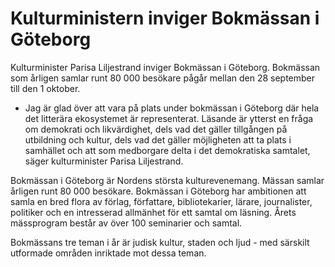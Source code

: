 # Kulturministern inviger Bokmässan i Göteborg

Kulturminister Parisa Liljestrand inviger Bokmässan i Göteborg. Bokmässan som årligen samlar runt 80 000 besökare pågår mellan den 28 september till den 1 oktober.

- Jag är glad över att vara på plats under bokmässan i Göteborg där hela det litterära ekosystemet är representerat. Läsande är ytterst en fråga om demokrati och likvärdighet, dels vad det gäller tillgången på utbildning och kultur, dels vad det gäller möjligheten att ta plats i samhället och att som medborgare delta i det demokratiska samtalet, säger kulturminister Parisa Liljestrand.

Bokmässan i Göteborg är Nordens största kulturevenemang. Mässan samlar årligen runt 80 000 besökare. Bokmässan i Göteborg har ambitionen att samla en bred flora av förlag, författare, bibliotekarier, lärare, journalister, politiker och en intresserad allmänhet för ett samtal om läsning. Årets mässprogram består av över 100 seminarier och samtal.

Bokmässans tre teman i år är judisk kultur, staden och ljud - med särskilt utformade områden inriktade mot dessa teman.

